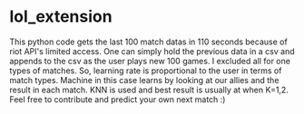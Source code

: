 # lol_extension
This python code gets the last 100 match datas in 110 seconds because of riot API's limited access. One can simply hold the previous data in a csv and appends to the csv as the user plays new 100 games. I excluded all for one types of matches. So, learning rate is proportional to the user in terms of match types. Machine in this case learns by looking at our allies and the result in each match. KNN is used and best result is usually at when K=1,2. Feel free to contribute and predict your own next match :)
